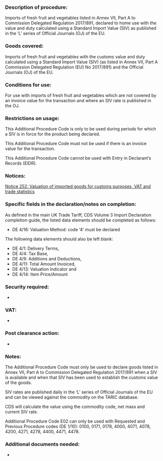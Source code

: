 ### Description of procedure:

Imports of fresh fruit and vegetables listed in Annex VII, Part A to Commission Delegated Regulation 2017/891, declared to home use with the value and duty calculated using a Standard Import Value (SIV) as published in the ‘L’ series of Official Journals (OJ) of the EU.

### Goods covered:

Imports of fresh fruit and vegetables with the customs value and duty calculated using a Standard Import Value (SIV) (as listed in Annex VII, Part A Commission Delegated Regulation (EU) No 2017/891) and the Official Journals (OJ) of the EU.

### Conditions for use:

For use with imports of fresh fruit and vegetables which are not covered by an invoice value for the transaction and where an SIV rate is published in the OJ.

### Restrictions on usage:

This Additional Procedure Code is only to be used during periods for which a SIV is in force for the product being declared.

This Additional Procedure Code must not be used if there is an invoice value for the transaction.

This Additional Procedure Code cannot be used with Entry in Declarant’s Records (EIDR).

### Notices:

[Notice 252: Valuation of imported goods for customs purposes, VAT and trade statistics](https://www.gov.uk/government/publications/notice-252-valuation-of-imported-goods-for-customs-purposes-vat-and-trade-statistics)

### Specific fields in the declaration/notes on completion:

As defined in the main UK Trade Tariff, CDS Volume 3 Import Declaration completion guide, the listed data elements should be completed as follows:

*   DE 4/16: Valuation Method: code ‘4’ must be declared

The following data elements should also be left blank:

*   DE 4/1: Delivery Terms,
*   DE 4/4: Tax Base,
*   DE 4/9: Additions and Deductions,
*   DE 4/11: Total Amount Invoiced,
*   DE 4/13: Valuation Indicator and
*   DE 4/14: Item Price/Amount

### Security required:

-

### VAT:

-

### Post clearance action:

-

### Notes:

The Additional Procedure Code must only be used to declare goods listed in Annex VII, Part A to Commission Delegated Regulation 2017/891 when a SIV is available and when that SIV has been used to establish the customs value of the goods.

SIV rates are published daily in the ‘L’ series of Official Journals of the EU and can be viewed against the commodity on the TARIC database.

CDS will calculate the value using the commodity code, net mass and current SIV rate.

Additional Procedure Code E02 can only be used with Requested and Previous Procedure codes (DE 1/10): 0100, 0171, 0178, 4000, 4071, 4078, 4200, 4271, 4278, 4400, 4471, 4478.

### Additional documents needed:

-